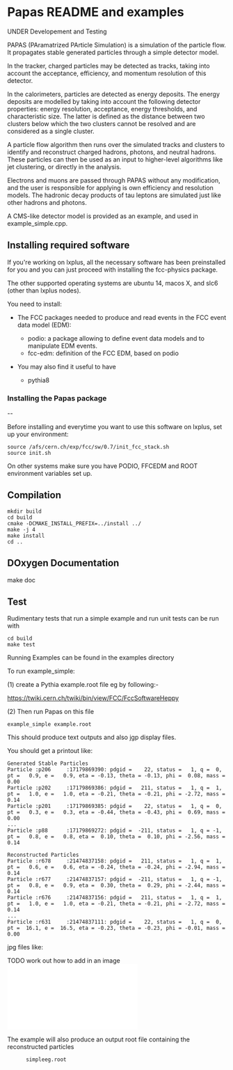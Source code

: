Papas README and examples
=======

UNDER Developement and Testing

PAPAS (PAramatrized PArticle Simulation) is a simulation of the particle flow. It propagates stable generated particles through a simple detector model.

In the tracker, charged particles may be detected as tracks, taking into account the acceptance, efficiency, and momentum resolution of this detector.

In the calorimeters, particles are detected as energy deposits. The energy deposits are modelled by taking into account the following detector properties: energy resolution, acceptance, energy thresholds, and characteristic size. The latter is defined as the distance between two clusters below which the two clusters cannot be resolved and are considered as a single cluster.

A particle flow algorithm then runs over the simulated tracks and clusters to identify and reconstruct charged hadrons, photons, and neutral hadrons. These particles can then be used as an input to higher-level algorithms like jet clustering, or directly in the analysis.

 Electrons and muons are passed through PAPAS without any modification, and the user is responsible for applying is own efficiency and resolution models. The hadronic decay products of tau leptons are simulated just like other hadrons and photons.

A CMS-like detector model is provided as an example, and used in example_simple.cpp.

Installing required software
--
If you're working on lxplus, all the necessary software has been preinstalled for you and you can just proceed with installing the fcc-physics package.

The other supported operating systems are ubuntu 14, macos X, and slc6 (other than lxplus nodes).

You need to install:

- The FCC packages needed to produce and read events in the FCC event data model (EDM):

    - podio: a package allowing to define event data models and to manipulate EDM events.
    - fcc-edm: definition of the FCC EDM, based on podio

- You may also find it useful to have

    - pythia8


### Installing the Papas package

--

Before installing and everytime you want to use this software on lxplus, set up your environment:

    source /afs/cern.ch/exp/fcc/sw/0.7/init_fcc_stack.sh
    source init.sh
    
On other systems make sure you have PODIO, FFCEDM and ROOT environment variables set up.


Compilation
--

    mkdir build
    cd build
    cmake -DCMAKE_INSTALL_PREFIX=../install ../
    make -j 4
    make install
    cd ..

DOxygen Documentation
--
  
   make doc

Test
--
Rudimentary tests that run a simple example and run unit tests can be run with

    cd build
    make test


Running
Examples can be found in the examples directory

To run example_simple:

(1) create a Pythia example.root file eg by following:-

https://twiki.cern.ch/twiki/bin/view/FCC/FccSoftwareHeppy

(2) Then run Papas on this file

    example_simple example.root

This should produce text outputs and also jgp display files.


You should get a printout like:

    Generated Stable Particles
    Particle :p206     :17179869390: pdgid =    22, status =   1, q =  0, pt =   0.9, e =   0.9, eta = -0.13, theta = -0.13, phi =  0.08, mass =  0.00
    Particle :p202     :17179869386: pdgid =   211, status =   1, q =  1, pt =   1.0, e =   1.0, eta = -0.21, theta = -0.21, phi = -2.72, mass =  0.14
    Particle :p201     :17179869385: pdgid =    22, status =   1, q =  0, pt =   0.3, e =   0.3, eta = -0.44, theta = -0.43, phi =  0.69, mass =  0.00
    ...
    Particle :p88      :17179869272: pdgid =  -211, status =   1, q = -1, pt =   0.8, e =   0.8, eta =  0.10, theta =  0.10, phi = -2.56, mass =  0.14

    Reconstructed Particles
    Particle :r678     :21474837158: pdgid =   211, status =   1, q =  1, pt =   0.6, e =   0.6, eta = -0.24, theta = -0.24, phi = -2.94, mass =  0.14
    Particle :r677     :21474837157: pdgid =  -211, status =   1, q = -1, pt =   0.8, e =   0.9, eta =  0.30, theta =  0.29, phi = -2.44, mass =  0.14
    Particle :r676     :21474837156: pdgid =   211, status =   1, q =  1, pt =   1.0, e =   1.0, eta = -0.21, theta = -0.21, phi = -2.72, mass =  0.14
    ...
    Particle :r631     :21474837111: pdgid =    22, status =   1, q =  0, pt =  16.1, e =  16.5, eta = -0.23, theta = -0.23, phi = -0.01, mass =  0.00

jpg files like:

TODO work out how to add in an image
![Alt text](/Users/alice/fcc/papas/papas_cc/doc/file0.pdf?raw=true "Optional Title")


The example will also produce an output root file containing the reconstructed particles

          simpleeg.root


